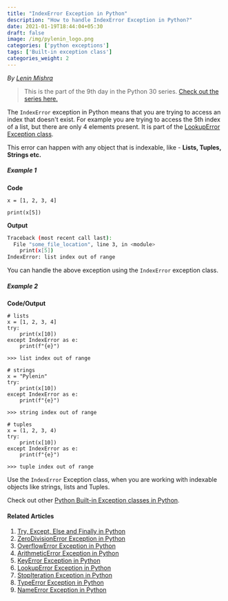 ```yaml
---
title: "IndexError Exception in Python"
description: "How to handle IndexError Exception in Python?"
date: 2021-01-19T18:44:04+05:30
draft: false
image: /img/pylenin_logo.png
categories: ['python exceptions']
tags: ['Built-in exception class']
categories_weight: 2
---
```

<div class="sharethis-inline-follow-buttons"></div>

*By [Lenin Mishra](https://www.pylenin.com/authors/#lenin-mishra)*

> This is the part of the 9th day in the Python 30 series. [Check out the series here.](https://www.youtube.com/playlist?list=PLqEbL1vopgvuI-3wzwHqftEkH3AILozS5)

The `IndexError` exception in Python means that you are trying to access an index that doesn't exist. For example you are trying to access the 5th index of a list, but there are only 4 elements present. It is part of the [LookupError Exception class](https://www.pylenin.com/blogs/lookup-error-python). 

This error can happen with any object that is indexable, like - **Lists, Tuples, Strings etc.**

##### Example 1

**Code**

```python3
x = [1, 2, 3, 4]

print(x[5])
```

**Output**

```bash
Traceback (most recent call last):
  File "some_file_location", line 3, in <module>
    print(x[5])
IndexError: list index out of range
```

You can handle the above exception using the `IndexError` exception class.

##### Example 2

**Code/Output**

```python3
# lists
x = [1, 2, 3, 4]
try:
    print(x[10])
except IndexError as e:
    print(f"{e}")
    
>>> list index out of range
    
# strings
x = "Pylenin"
try:
    print(x[10])
except IndexError as e:
    print(f"{e}")

>>> string index out of range

# tuples
x = (1, 2, 3, 4)
try:
    print(x[10])
except IndexError as e:
    print(f"{e}")

>>> tuple index out of range
```

Use the `IndexError` Exception class, when you are working with indexable objects like strings, lists and Tuples.

Check out other [Python Built-in Exception classes in Python](https://www.pylenin.com/tags/built-in-exception-class/).

#### Related Articles

1. [Try, Except, Else and Finally in Python](https://www.pylenin.com/blogs/python-try-except-else-finally/)
2. [ZeroDivisionError Exception in Python](https://www.pylenin.com/blogs/zero-division-error-python/)
3. [OverflowError Exception in Python](https://www.pylenin.com/blogs/overflow-error-python/)
4. [ArithmeticError Exception in Python](https://www.pylenin.com/blogs/arithmetic-error-python/)
5. [KeyError Exception in Python](https://www.pylenin.com/blogs/key-error-python/)
6. [LookupError Exception in Python](https://www.pylenin.com/blogs/lookup-error-python/)
7. [StopIteration Exception in Python](https://www.pylenin.com/blogs/stop-iteration-error-python/)
8. [TypeError Exception in Python](https://www.pylenin.com/blogs/type-error-python/)
9. [NameError Exception in Python](https://www.pylenin.com/blogs/name-error-python/)